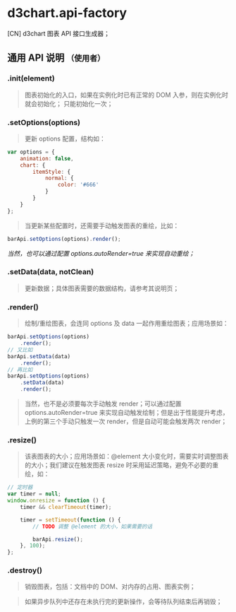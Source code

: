 # d3chart.api-factory

[CN] d3chart 图表 API 接口生成器；


## 通用 API 说明 <small>（使用者）</small>

### .init(element)

> 图表初始化的入口，如果在实例化时已有正常的 DOM 入参，则在实例化时就会初始化；
> 只能初始化一次；

### .setOptions(options)

> 更新 options 配置，结构如：

```js
var options = {
    animation: false,
    chart: {
        itemStyle: {
            normal: {
                color: '#666'
            }
        }
    }
};
```

> 当更新某些配置时，还需要手动触发图表的重绘，比如：

```js
barApi.setOptions(options).render();
```
*当然，也可以通过配置 options.autoRender=true 来实现自动重绘；*

### .setData(data, notClean)

> 更新数据；具体图表需要的数据结构，请参考其说明页；

### .render()

> 绘制/重绘图表，会连同 options 及 data 一起作用重绘图表；应用场景如：

```js
barApi.setOptions(options)
    .render();
// 又比如
barApi.setData(data)
    .render();
// 再比如
barApi.setOptions(options)
    .setData(data)
    .render();
```

> 当然，也不是必须要每次手动触发 render；可以通过配置 options.autoRender=true 来实现自动触发绘制；但是出于性能提升考虑，上例的第三个手动只触发一次 render，但是自动可能会触发两次 render；

### .resize()

> 该表图表的大小；应用场景如：@element 大小变化时，需要实时调整图表的大小；我们建议在触发图表 resize 时采用延迟策略，避免不必要的重绘，如：

```js
// 定时器
var timer = null;
window.onresize = function () {
    timer && clearTimeout(timer);

    timer = setTimeout(function () {
        // TODO 调整 @element 的大小，如果需要的话

        barApi.resize();
    }, 100);
};
```

### .destroy()

> 销毁图表，包括：文档中的 DOM、对内存的占用、图表实例；

> 如果异步队列中还存在未执行完的更新操作，会等待队列结束后再销毁；

